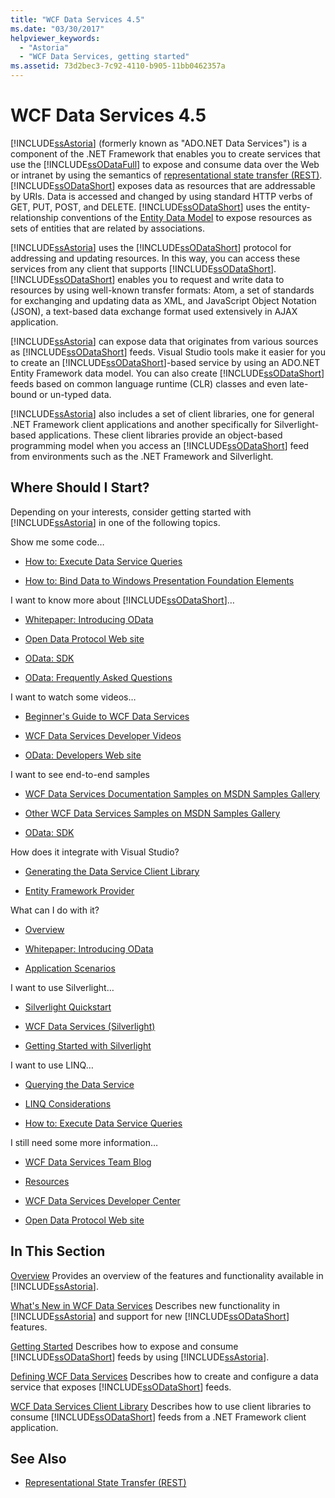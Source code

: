 ```yaml
---
title: "WCF Data Services 4.5"
ms.date: "03/30/2017"
helpviewer_keywords:
  - "Astoria"
  - "WCF Data Services, getting started"
ms.assetid: 73d2bec3-7c92-4110-b905-11bb0462357a
---
```

# WCF Data Services 4.5
[!INCLUDE[ssAstoria](../../../../includes/ssastoria-md.md)] (formerly known as "ADO.NET Data Services") is a component of the .NET Framework that enables you to create services that use the [!INCLUDE[ssODataFull](../../../../includes/ssodatafull-md.md)] to expose and consume data over the Web or intranet by using the semantics of [representational state transfer (REST)](http://go.microsoft.com/fwlink/?LinkId=113919). [!INCLUDE[ssODataShort](../../../../includes/ssodatashort-md.md)] exposes data as resources that are addressable by URIs. Data is accessed and changed by using standard HTTP verbs of GET, PUT, POST, and DELETE. [!INCLUDE[ssODataShort](../../../../includes/ssodatashort-md.md)] uses the entity-relationship conventions of the [Entity Data Model](../../../../docs/framework/data/adonet/entity-data-model.md) to expose resources as sets of entities that are related by associations.

 [!INCLUDE[ssAstoria](../../../../includes/ssastoria-md.md)] uses the [!INCLUDE[ssODataShort](../../../../includes/ssodatashort-md.md)] protocol for addressing and updating resources. In this way, you can access these services from any client that supports [!INCLUDE[ssODataShort](../../../../includes/ssodatashort-md.md)]. [!INCLUDE[ssODataShort](../../../../includes/ssodatashort-md.md)] enables you to request and write data to resources by using well-known transfer formats: Atom, a set of standards for exchanging and updating data as XML, and JavaScript Object Notation (JSON), a text-based data exchange format used extensively in AJAX application.

 [!INCLUDE[ssAstoria](../../../../includes/ssastoria-md.md)] can expose data that originates from various sources as [!INCLUDE[ssODataShort](../../../../includes/ssodatashort-md.md)] feeds. Visual Studio tools make it easier for you to create an [!INCLUDE[ssODataShort](../../../../includes/ssodatashort-md.md)]-based service by using an ADO.NET Entity Framework data model. You can also create [!INCLUDE[ssODataShort](../../../../includes/ssodatashort-md.md)] feeds based on common language runtime (CLR) classes and even late-bound or un-typed data.

 [!INCLUDE[ssAstoria](../../../../includes/ssastoria-md.md)] also includes a set of client libraries, one for general .NET Framework client applications and another specifically for Silverlight-based applications. These client libraries provide an object-based programming model when you access an [!INCLUDE[ssODataShort](../../../../includes/ssodatashort-md.md)] feed from environments such as the .NET Framework and Silverlight.

## Where Should I Start?

Depending on your interests, consider getting started with [!INCLUDE[ssAstoria](../../../../includes/ssastoria-md.md)] in one of the following topics.

Show me some code…

-   [How to: Execute Data Service Queries](../../../../docs/framework/data/wcf/how-to-execute-data-service-queries-wcf-data-services.md)

-   [How to: Bind Data to Windows Presentation Foundation Elements](../../../../docs/framework/data/wcf/bind-data-to-wpf-elements-wcf-data-services.md)

 I want to know more about [!INCLUDE[ssODataShort](../../../../includes/ssodatashort-md.md)]…

 -   [Whitepaper: Introducing OData](http://go.microsoft.com/fwlink/?LinkId=220867)

-   [Open Data Protocol Web site](http://go.microsoft.com/fwlink/?LinkID=184554)

-   [OData: SDK](http://go.microsoft.com/fwlink/?LinkID=185248)

-   [OData: Frequently Asked Questions](http://go.microsoft.com/fwlink/?LinkId=185867)

 I want to watch some videos…

 -   [Beginner's Guide to WCF Data Services](http://go.microsoft.com/fwlink/?LinkId=220864)

-   [WCF Data Services Developer Videos](http://go.microsoft.com/fwlink/?LinkId=220861)

-   [OData: Developers Web site](http://go.microsoft.com/fwlink/?LinkId=185866)

 I want to see end-to-end samples

 -   [WCF Data Services Documentation Samples on MSDN Samples Gallery](http://go.microsoft.com/fwlink/?LinkID=220865)

-   [Other WCF Data Services Samples on MSDN Samples Gallery](http://go.microsoft.com/fwlink/?LinkId=220866)

-   [OData: SDK](http://go.microsoft.com/fwlink/?LinkID=185248)

 How does it integrate with Visual Studio?

 -   [Generating the Data Service Client Library](../../../../docs/framework/data/wcf/generating-the-data-service-client-library-wcf-data-services.md)

-   [Entity Framework Provider](../../../../docs/framework/data/wcf/entity-framework-provider-wcf-data-services.md)

 What can I do with it?

 -   [Overview](../../../../docs/framework/data/wcf/wcf-data-services-overview.md)

-   [Whitepaper: Introducing OData](http://go.microsoft.com/fwlink/?LinkId=220867)

-   [Application Scenarios](../../../../docs/framework/data/wcf/application-scenarios-wcf-data-services.md)

 I want to use Silverlight…

 -   [Silverlight Quickstart](http://go.microsoft.com/fwlink/?LinkID=192782)

-   [WCF Data Services (Silverlight)](http://go.microsoft.com/fwlink/?LinkID=143149)

-   [Getting Started with Silverlight](http://go.microsoft.com/fwlink/?LinkId=148366)

 I want to use LINQ…

 -   [Querying the Data Service](../../../../docs/framework/data/wcf/querying-the-data-service-wcf-data-services.md)

-   [LINQ Considerations](../../../../docs/framework/data/wcf/linq-considerations-wcf-data-services.md)

-   [How to: Execute Data Service Queries](../../../../docs/framework/data/wcf/how-to-execute-data-service-queries-wcf-data-services.md)

 I still need some more information…
 -   [WCF Data Services Team Blog](http://go.microsoft.com/fwlink/?LinkID=150511)

-   [Resources](../../../../docs/framework/data/wcf/wcf-data-services-resources.md)

-   [WCF Data Services Developer Center](http://go.microsoft.com/fwlink/?LinkId=220868)

-   [Open Data Protocol Web site](http://go.microsoft.com/fwlink/?LinkID=184554)

## In This Section
 [Overview](../../../../docs/framework/data/wcf/wcf-data-services-overview.md)
 Provides an overview of the features and functionality available in [!INCLUDE[ssAstoria](../../../../includes/ssastoria-md.md)].

 [What's New in WCF Data Services](http://msdn.microsoft.com/library/cf22cad5-b8d9-472b-8d7c-b863b64eaae8)
 Describes new functionality in [!INCLUDE[ssAstoria](../../../../includes/ssastoria-md.md)] and support for new [!INCLUDE[ssODataShort](../../../../includes/ssodatashort-md.md)] features.

 [Getting Started](../../../../docs/framework/data/wcf/getting-started-with-wcf-data-services.md)
 Describes how to expose and consume [!INCLUDE[ssODataShort](../../../../includes/ssodatashort-md.md)] feeds by using [!INCLUDE[ssAstoria](../../../../includes/ssastoria-md.md)].

 [Defining WCF Data Services](../../../../docs/framework/data/wcf/defining-wcf-data-services.md)
 Describes how to create and configure a data service that exposes [!INCLUDE[ssODataShort](../../../../includes/ssodatashort-md.md)] feeds.

 [WCF Data Services Client Library](../../../../docs/framework/data/wcf/wcf-data-services-client-library.md)
 Describes how to use client libraries to consume [!INCLUDE[ssODataShort](../../../../includes/ssodatashort-md.md)] feeds from a .NET Framework client application.

## See Also

- [Representational State Transfer (REST)](http://go.microsoft.com/fwlink/?LinkId=113919)
